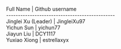  Full Name               |         Github username <br />
 ----------------------------------------------  <br />
 Jinglei Xu (Leader)     |         JingleiXu97  <br />
 Yichun Sun              |         yichun77  <br />
 Jiayun Liu              |         DCY1117  <br />
 Yuxiao Xiong            |         estrellaxyx  <br />